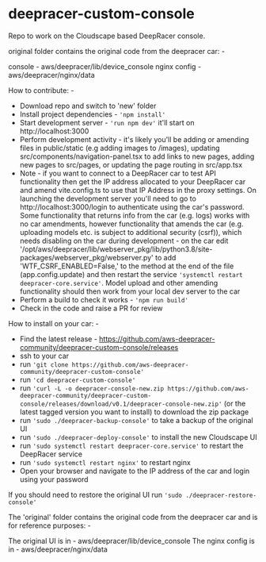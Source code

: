 # deepracer-custom-console
Repo to work on the Cloudscape based DeepRacer console.


original folder contains the original code from the deepracer car: -

console - aws/deepracer/lib/device_console
nginx config - aws/deepracer/nginx/data

How to contribute: -

- Download repo and switch to 'new' folder
- Install project dependencies - ```'npm install'```
- Start development server - ```'run npm dev'``` it'll start on http://localhost:3000
- Perform development activity - it's likely you'll be adding or amending files in public/static (e.g adding images to /images), updating src/components/navigation-panel.tsx to add links to new pages, adding new pages to src/pages, or updating the page routing in src/app.tsx
- Note - if you want to connect to a DeepRacer car to test API functionality then get the IP address allocated to your DeepRacer car and amend vite.config.ts to use that IP Address in the proxy settings.  On launching the development server you'll need to go to http://localhost:3000/login to authenticate using the car's password.  Some functionality that returns info from the car (e.g. logs) works with no car amendments, however functionality that amends the car (e.g. uploading models etc. is subject to additional security (csrf)), which needs disabling on the car during development - on the car edit '/opt/aws/deepracer/lib/webserver_pkg/lib/python3.8/site-packages/webserver_pkg/webserver.py' to add 'WTF_CSRF_ENABLED=False,' to the method at the end of the file (app.config.update) and then restart the service ```'systemctl restart deepracer-core.service'```.  Model upload and other amending functionality should then work from your local dev server to the car
- Perform a build to check it works - ```'npm run build'```
- Check in the code and raise a PR for review

How to install on your car: -

- Find the latest release - https://github.com/aws-deepracer-community/deepracer-custom-console/releases
- ssh to your car
- run ```'git clone https://github.com/aws-deepracer-community/deepracer-custom-console'```
- run ```'cd deepracer-custom-console'```
- run ```'curl -L -o deepracer-console-new.zip https://github.com/aws-deepracer-community/deepracer-custom-console/releases/download/v0.1/deepracer-console-new.zip'``` (or the latest tagged version you want to install) to download the zip package
- run ```'sudo ./deepracer-backup-console'``` to take a backup of the original UI
- run ```'sudo ./deepracer-deploy-console'``` to install the new Cloudscape UI
- run ```'sudo systemctl restart deepracer-core.service'``` to restart the DeepRacer service
- run ```'sudo systemctl restart nginx'``` to restart nginx
- Open your browser and navigate to the IP address of the car and login using your password

If you should need to restore the original UI run ```'sudo ./deepracer-restore-console'```

The 'original' folder contains the original code from the deepracer car and is for reference purposes: -

The original UI is in - aws/deepracer/lib/device_console
The nginx config is in - aws/deepracer/nginx/data